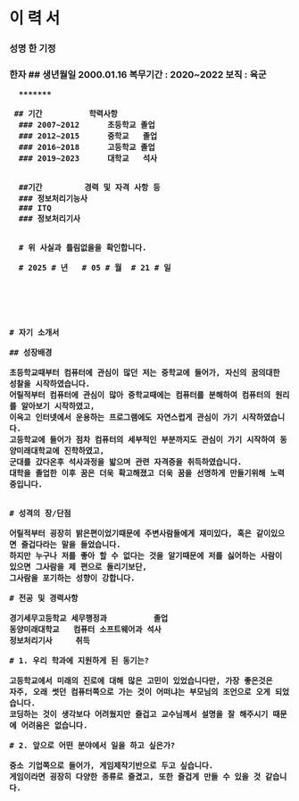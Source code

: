 # 이 력 서
<h3> 성명 한 기정
<h3> 한자 
  ## 생년월일 
  2000.01.16
  복무기간 : 2020~2022
  보직     : 육군
      
      *******
      
     ## 기간          학력사항          
      ### 2007~2012      초등학교 졸업
      ### 2012~2015      중학교   졸업
      ### 2016~2018      고등학교 졸업
      ### 2019~2023      대학교   석사          
      
      
      ##기간         경력 및 자격 사항 등
      ### 정보처리기능사
      ### ITQ
      ### 정보처리기사
      
      
      # 위 사실과 틀림없을을 확인합니다.
      
      # 2025 # 년   # 05 # 월  # 21 # 일
      
      
      
      
      
      
    # 자기 소개서
    
    ## 성장배경
    
    초등학교때부터 컴퓨터에 관심이 많던 저는 중학교에 들어가, 자신의 꿈의대한 성찰을 시작하였습니다.
    어릴적부터 컴퓨터에 관심이 많아 중학교때에는 컴퓨터를 분해하여 컴퓨터의 원리를 알아보기 시작하였고,
    이윽고 인터넷에서 운용하는 프로그램에도 자연스럽게 관심이 가기 시작하였습니다.
    고등학교에 들어가 점차 컴퓨터의 세부적인 부분까지도 관심이 가기 시작하여 동양미래대학교에 진학하였고,
    군대를 갔다온후 석사과정을 밟으며 관련 자격증을 취득하였습니다.
    대학을 졸업한 이후 꿈은 더욱 확고해졌고 더욱 꿈을 선명하게 만들기위해 노력중입니다.
    
    
    # 성격의 장/단점
    
    어릴적부터 굉장히 밝은편이었기때문에 주변사람들에게 재미있다, 혹은 같이있으면 즐겁다라는 말을 들었습니다.
    하지만 누구나 저를 좋아 할 수 없다는 것을 알기때문에 저를 싫어하는 사람이 있으면 그사람을 제 편으로 돌리기보단,
    그사람을 포기하는 성향이 강합니다.
    
    # 전공 및 경력사항
    
    경기세무고등학교 세무행정과          졸업
    동양미래대학교   컴퓨터 소프트웨어과 석사
    정보처리기사     취득
    
    # 1. 우리 학과에 지원하게 된 동기는?
    
    고등학교에서 미래의 진로에 대해 많은 고민이 있었습니다만, 가장 좋은것은 
    자주, 오래 썻던 컴퓨터쪽으로 가는 것이 어떠냐는 부모님의 조언으로 오게 되었습니다.
    코딩하는 것이 생각보다 어려웠지만 즐겁고 교수님께서 설명을 잘 해주시기 때문에 어려움은 없습니다.
    
    # 2. 앞으로 어떤 분야에서 일을 하고 싶은가?
    
    중소 기업쪽으로 들어가, 게임제작기반으로 두고 싶습니다.
    게임이라면 굉장히 다양한 종류로 즐겼고, 또한 즐겁게 만들 수 있을 것 같습니다.
    
